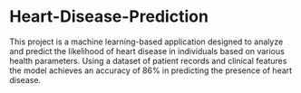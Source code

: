 # Heart-Disease-Prediction
This project is a machine learning-based application designed to analyze and predict the likelihood of heart disease in individuals based on various health parameters. Using a dataset of patient records and clinical features the model achieves an accuracy of 86% in predicting the presence of heart disease.
